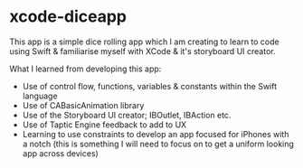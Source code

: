 # xcode-diceapp

This app is a simple dice rolling app which I am creating to learn to code using Swift & familiarise myself with XCode & it's storyboard UI creator.


What I learned from developing this app:
* Use of control flow, functions, variables & constants within the Swift language
* Use of CABasicAnimation library
* Use of the Storyboard UI creator; IBOutlet, IBAction etc.
* Use of Taptic Engine feedback to add to UX
* Learning to use constraints to develop an app focused for iPhones with a notch (this is something I will need to focus on to get a uniform looking app across devices)

